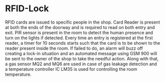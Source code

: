 # RFID-Lock
RFID cards are issued to specific people in the shop. Card Reader is present at both the ends of the doorway and is required to read on both entry and exit. PIR sensor is present in the room to detect the human presence and turn on the lights if detected.
Every time an entry is registered at the first reader, a timer for 10 seconds starts such that the card is to be shown to the reader present inside the room. If failed to do, an alarm will buzz off creating a lock-in situation and an automated message using GSM 900 will be sent to the owner of the shop to take the needful action.
Along with that, a gas sensor MQ2 and MQ6 are used in case of gas leakage detection and a temperature controller IC LM35 is used for controlling the room temperature.
